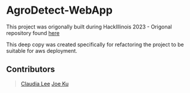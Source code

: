 # AgroDetect-WebApp

This project was origonally built during HackIllinois 2023 - Origonal repository found [here](https://github.com/Ky-Lee-375/AgroDetect)

This deep copy was created specifically for refactoring the project to be suitable for aws deployment.

## Contributors

> [Claudia Lee](https://github.com/Ky-Lee-375/) 
> [Joe Ku](https://github.com/joku8/)
